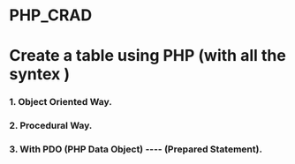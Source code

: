 # PHP_CRAD

# Create a table using PHP (with all the syntex )

### 1. Object Oriented Way.

### 2. Procedural Way.

### 3. With PDO (PHP Data Object) ---- (Prepared Statement).
